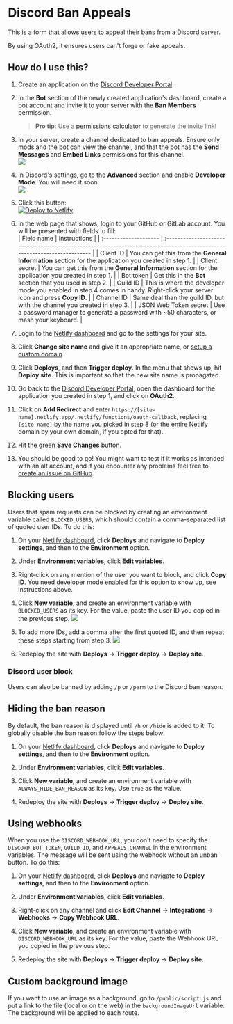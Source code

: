 # Discord Ban Appeals

This is a form that allows users to appeal their bans from a Discord server.

By using OAuth2, it ensures users can't forge or fake appeals.

## How do I use this?

1. Create an application on the [Discord Developer Portal](https://discord.com/developers/applications).

2. In the **Bot** section of the newly created application's dashboard, create a bot account and invite it to your server with the **Ban Members** permission.  
   > **Pro tip**: Use a [permissions calculator](https://finitereality.github.io/permissions-calculator/) to generate the invite link!

3. In your server, create a channel dedicated to ban appeals. Ensure only mods and the bot can view the channel, and that the bot has the **Send Messages** and **Embed Links** permissions for this channel.  
   ![](https://cdn.discordapp.com/attachments/924837858878034003/1014080015115239424/unknown.png)

4. In Discord's settings, go to the **Advanced** section and enable **Developer Mode**. You will need it soon.  
   ![](https://cdn.discordapp.com/attachments/924837858878034003/1014086132738306119/unknown.png)

5. Click this button:  
   [![Deploy to Netlify](https://www.netlify.com/img/deploy/button.svg)](https://app.netlify.com/start/deploy?repository=https://github.com/sylveon/discord-ban-appeals)

6. In the web page that shows, login to your GitHub or GitLab account. You will be presented with fields to fill:  
   | Field name            | Instructions                                                                                                               |
   | :-------------------- | :------------------------------------------------------------------------------------------------------------------------- |
   | Client ID             | You can get this from the **General Information** section for the application you created in step 1.                       |
   | Client secret         | You can get this from the **General Information** section for the application you created in step 1.                       |
   | Bot token             | Get this in the **Bot** section that you used in step 2.                                                                   |
   | Guild ID              | This is where the developer mode you enabled in step 4 comes in handy. Right-click your server icon and press **Copy ID**. |
   | Channel ID            | Same deal than the guild ID, but with the channel you created in step 3.                                                   |
   | JSON Web Token secret | Use a password manager to generate a password with ~50 characters, or mash your keyboard.                                  |

7. Login to the [Netlify dashboard](https://app.netlify.com) and go to the settings for your site.

8. Click **Change site name** and give it an appropriate name, or [setup a custom domain](https://docs.netlify.com/domains-https/custom-domains/).

9. Click **Deploys**, and then **Trigger deploy**. In the menu that shows up, hit **Deploy site**. This is important so that the new site name is propagated.

10. Go back to the [Discord Developer Portal](https://discord.com/developers/applications), open the dashboard for the application you created in step 1, and click on **OAuth2**.

11. Click on **Add Redirect** and enter `https://[site-name].netlify.app/.netlify/functions/oauth-callback`, replacing `[site-name]` by the name you picked in step 8 (or the entire Netlify domain by your own domain, if you opted for that).

12. Hit the green **Save Changes** button.

13. You should be good to go! You might want to test if it works as intended with an alt account, and if you encounter any problems feel free to [create an issue on GitHub](https://github.com/sylveon/discord-ban-appeals/issues/new).

## Blocking users

Users that spam requests can be blocked by creating an environment variable called `BLOCKED_USERS`, which should contain a comma-separated list of quoted user IDs. To do this:

1. On your [Netlify dashboard](https://app.netlify.com), click **Deploys** and navigate to **Deploy settings**, and then to the **Environment** option.

2. Under **Environment variables**, click **Edit variables**.

3. Right-click on any mention of the user you want to block, and click **Copy ID**. You need developer mode enabled for this option to show up, see instructions above.

4. Click **New variable**, and create an environment variable with `BLOCKED_USERS` as its key. For the value, paste the user ID you copied in the previous step.
   ![](https://i.imgur.com/5hGRufC.png)

5. To add more IDs, add a comma after the first quoted ID, and then repeat these steps starting from step 3.
   ![](https://i.imgur.com/jNKgS2B.png)

6. Redeploy the site with **Deploys** -> **Trigger deploy** -> **Deploy site**.

### Discord user block

Users can also be banned by adding `/p` or `/perm` to the Discord ban reason.

## Hiding the ban reason

By default, the ban reason is displayed until `/h` or `/hide` is added to it. To globally disable the ban reason follow the steps below:

1. On your [Netlify dashboard](https://app.netlify.com), click **Deploys** and navigate to **Deploy settings**, and then to the **Environment** option.

2. Under **Environment variables**, click **Edit variables**.

3. Click **New variable**, and create an environment variable with `ALWAYS_HIDE_BAN_REASON` as its key. Use `true` as the value.

4. Redeploy the site with **Deploys** -> **Trigger deploy** -> **Deploy site**.


## Using webhooks

When you use the `DISCORD_WEBHOOK_URL`, you don't need to specify the `DISCORD_BOT_TOKEN`, `GUILD_ID`, and `APPEALS_CHANNEL` in the environment variables. The message will be sent using the webhook without an unban button. To do this:

1. On your [Netlify dashboard](https://app.netlify.com), click **Deploys** and navigate to **Deploy settings**, and then to the **Environment** option.

2. Under **Environment variables**, click **Edit variables**.

3. Right-click on any channel and click **Edit Channel** -> **Integrations** -> **Webhooks** -> **Copy Webhook URL**.

4. Click **New variable**, and create an environment variable with `DISCORD_WEBHOOK_URL` as its key. For the value, paste the Webhook URL you copied in the previous step.

5. Redeploy the site with **Deploys** -> **Trigger deploy** -> **Deploy site**.

## Custom background image

If you want to use an image as a background, go to `/public/script.js` and put a link to the file (local or on the web) in the `backgroundImageUrl` variable. The background will be applied to each route.